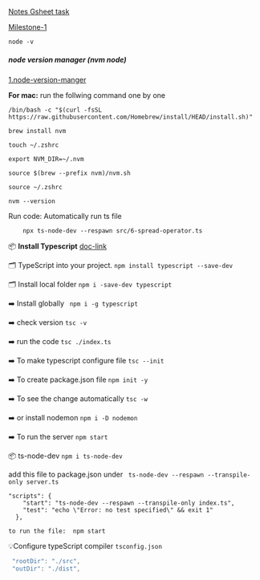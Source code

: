 [Notes Gsheet task](https://docs.google.com/spreadsheets/d/1MBXwR8tweXomw-iDjiiWFAZovhVCEC7w_asXQzT0pYE/edit#gid=0)

[Milestone-1](https://github.com/bappasahabapi/Next-Level-web-2.0/tree/main/Milestone-1)





    node -v

#####  node version manager (nvm node)
[1.node-version-manger](https://www.freecodecamp.org/news/nvm-for-windows-how-to-download-and-install-node-version-manager-in-windows-10/)

**For mac:** run the follwing command one by one
    
    /bin/bash -c "$(curl -fsSL https://raw.githubusercontent.com/Homebrew/install/HEAD/install.sh)"

    brew install nvm

    touch ~/.zshrc
    
    export NVM_DIR=~/.nvm

    source $(brew --prefix nvm)/nvm.sh
    
    source ~/.zshrc

    nvm --version

Run code: Automatically run ts file

        npx ts-node-dev --respawn src/6-spread-operator.ts

📦 **Install Typescript**
[doc-link](https://www.typescriptlang.org/download)

🗂️ TypeScript into your project. `npm install typescript --save-dev`

🗂️ Install local folder `npm i -save-dev typescript`

➡️ Install globally ` npm i -g typescript`

➡️ check version `tsc -v`

➡️ run the code `tsc ./index.ts`

➡️ To make typescript configure file ` tsc --init `

➡️ To create package.json file `npm init -y`

➡️ To see the change automatically `tsc -w`

➡️ or install nodemon `npm i -D nodemon`

➡️ To run the server `npm start`

📦 ts-node-dev `npm i ts-node-dev`

    
add this file to package.json under ` ts-node-dev --respawn --transpile-only server.ts`

    "scripts": {
        "start": "ts-node-dev --respawn --transpile-only index.ts",
        "test": "echo \"Error: no test specified\" && exit 1"
      },

    to run the file:  npm start

💡Configure typeScript compiler `tsconfig.json`

```typescript
 "rootDir": "./src",     
 "outDir": "./dist",    
```

 
